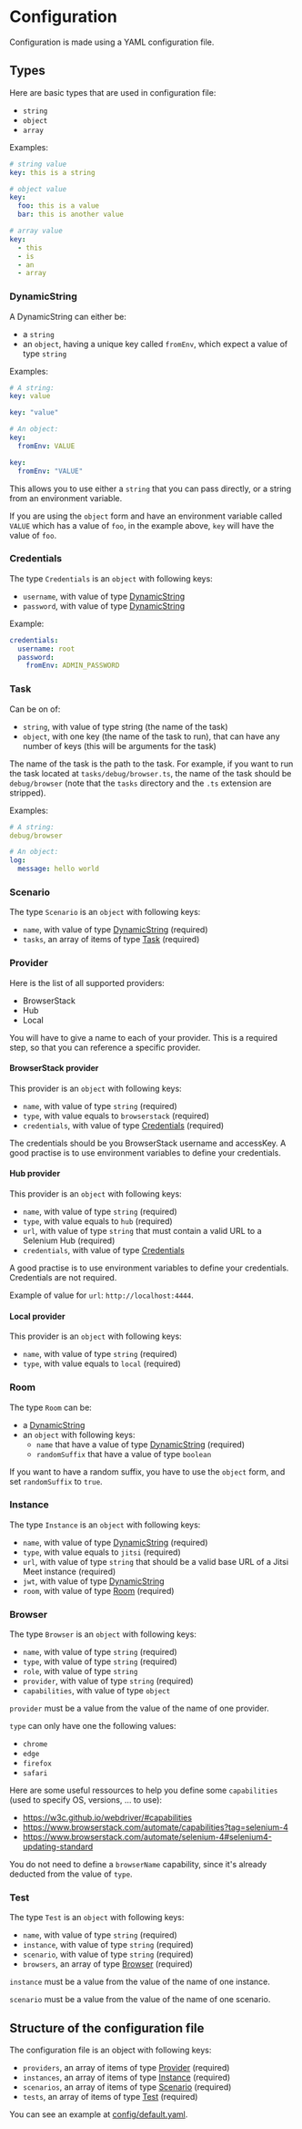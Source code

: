 # Configuration

Configuration is made using a YAML configuration file.

## Types

Here are basic types that are used in configuration file:

- `string`
- `object`
- `array`

Examples:

```yaml
# string value
key: this is a string

# object value
key:
  foo: this is a value
  bar: this is another value

# array value
key:
  - this
  - is
  - an
  - array
```

### DynamicString

A DynamicString can either be:

- a `string`
- an `object`, having a unique key called `fromEnv`, which expect a value of type `string`

Examples:

```yaml
# A string:
key: value

key: "value"

# An object:
key:
  fromEnv: VALUE

key:
  fromEnv: "VALUE"
```

This allows you to use either a `string` that you can pass directly, or a string from an environment variable.

If you are using the `object` form and have an environment variable called `VALUE` which has a value of `foo`, in the example above, `key` will have the value of `foo`.

### Credentials

The type `Credentials` is an `object` with following keys:

- `username`, with value of type [DynamicString](#DynamicString)
- `password`, with value of type [DynamicString](#DynamicString)

Example:

```yaml
credentials:
  username: root
  password:
    fromEnv: ADMIN_PASSWORD
```

### Task

Can be on of:

- `string`, with value of type string (the name of the task)
- `object`, with one key (the name of the task to run), that can have any number of keys (this will be arguments for the task)

The name of the task is the path to the task.
For example, if you want to run the task located at `tasks/debug/browser.ts`, the name of the task should be `debug/browser` (note that the `tasks` directory and the `.ts` extension are stripped).

Examples:

```yaml
# A string:
debug/browser

# An object:
log:
  message: hello world
```

### Scenario

The type `Scenario` is an `object` with following keys:

- `name`, with value of type [DynamicString](#DynamicString) (required)
- `tasks`, an array of items of type [Task](#Task) (required)

### Provider

Here is the list of all supported providers:

- BrowserStack
- Hub
- Local

You will have to give a name to each of your provider.
This is a required step, so that you can reference a specific provider.

#### BrowserStack provider

This provider is an `object` with following keys:

- `name`, with value of type `string` (required)
- `type`, with value equals to `browserstack` (required)
- `credentials`, with value of type [Credentials](#Credentials) (required)

The credentials should be you BrowserStack username and accessKey.
A good practise is to use environment variables to define your credentials.

#### Hub provider

This provider is an `object` with following keys:

- `name`, with value of type `string` (required)
- `type`, with value equals to `hub` (required)
- `url`, with value of type `string` that must contain a valid URL to a Selenium Hub (required)
- `credentials`, with value of type [Credentials](#Credentials)

A good practise is to use environment variables to define your credentials.
Credentials are not required.

Example of value for `url`: `http://localhost:4444`.

#### Local provider

This provider is an `object` with following keys:

- `name`, with value of type `string` (required)
- `type`, with value equals to `local` (required)

### Room

The type `Room` can be:

- a [DynamicString](#DynamicString)
- an `object` with following keys:
  - `name` that have a value of type [DynamicString](#DynamicString) (required)
  - `randomSuffix` that have a value of type `boolean`

If you want to have a random suffix, you have to use the `object` form, and set `randomSuffix` to `true`.

### Instance

The type `Instance` is an `object` with following keys:

- `name`, with value of type [DynamicString](#DynamicString) (required)
- `type`, with value equals to `jitsi` (required)
- `url`, with value of type `string` that should be a valid base URL of a Jitsi Meet instance (required)
- `jwt`, with value of type [DynamicString](#DynamicString)
- `room`, with value of type [Room](#Room) (required)

### Browser

The type `Browser` is an `object` with following keys:

- `name`, with value of type `string` (required)
- `type`, with value of type `string` (required)
- `role`, with value of type `string`
- `provider`, with value of type `string` (required)
- `capabilities`, with value of type `object`

`provider` must be a value from the value of the name of one provider.

`type` can only have one the following values:

- `chrome`
- `edge`
- `firefox`
- `safari`

Here are some useful ressources to help you define some `capabilities` (used to specify OS, versions, … to use):

- https://w3c.github.io/webdriver/#capabilities
- https://www.browserstack.com/automate/capabilities?tag=selenium-4
- https://www.browserstack.com/automate/selenium-4#selenium4-updating-standard

You do not need to define a `browserName` capability, since it's already deducted from the value of `type`.

### Test

The type `Test` is an `object` with following keys:

- `name`, with value of type `string` (required)
- `instance`, with value of type `string` (required)
- `scenario`, with value of type `string` (required)
- `browsers`, an array of type [Browser](#Browser) (required)

`instance` must be a value from the value of the name of one instance.

`scenario` must be a value from the value of the name of one scenario.

## Structure of the configuration file

The configuration file is an object with following keys:

- `providers`, an array of items of type [Provider](#Provider) (required)
- `instances`, an array of items of type [Instance](#Instance) (required)
- `scenarios`, an array of items of type [Scenario](#Scenario) (required)
- `tests`, an array of items of type [Test](#Test) (required)

You can see an example at [config/default.yaml](../config/default.yaml).
